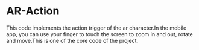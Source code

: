# AR-Action
This code implements the action trigger of the ar character.In the mobile app, you can use your finger to touch the screen to zoom in and out, rotate and move.This is one of the core code of the project.
